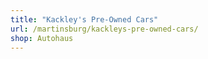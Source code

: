 ```yaml
---
title: "Kackley's Pre-Owned Cars"
url: /martinsburg/kackleys-pre-owned-cars/
shop: Autohaus
---
```

